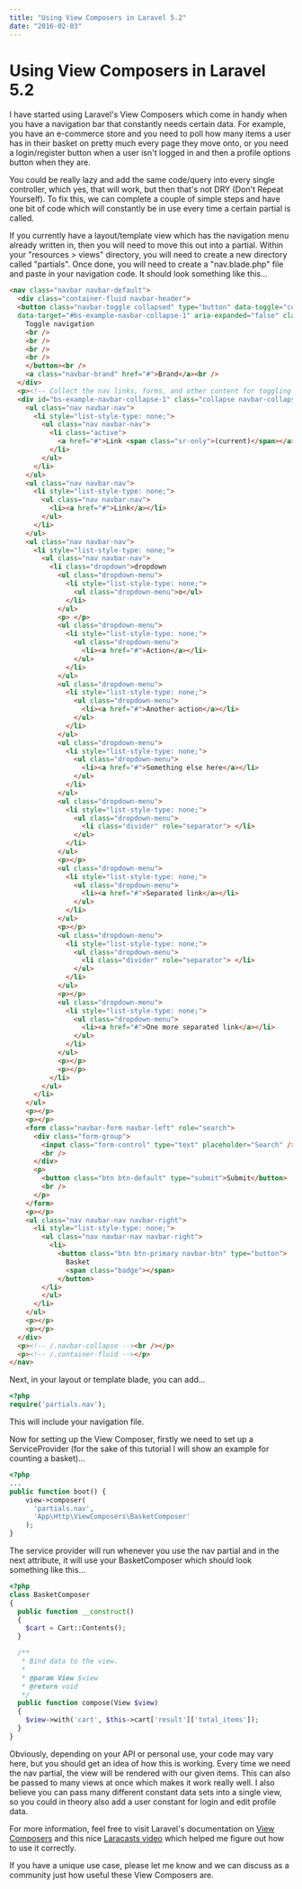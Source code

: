 ```yaml
---
title: "Using View Composers in Laravel 5.2"
date: "2016-02-03"
---
```

# Using View Composers in Laravel 5.2

I have started using Laravel's View Composers which come in handy when you have a navigation bar that constantly needs
certain data. For example, you have an e-commerce store and you need to poll how many items a user has in their basket
on pretty much every page they move onto, or you need a login/register button when a user isn't logged in and then a
profile options button when they are.

You could be really lazy and add the same code/query into every single controller, which yes, that will work, but then
that's not DRY (Don't Repeat Yourself). To fix this, we can complete a couple of simple steps and have one bit of code
which will constantly be in use every time a certain partial is called.

If you currently have a layout/template view which has the navigation menu already written in, then you will need to
move this out into a partial. Within your "resources > views" directory, you will need to create a new directory called
"partials". Once done, you will need to create a "nav.blade.php" file and paste in your navigation code. It should look
something like this...

```html
<nav class="navbar navbar-default">
  <div class="container-fluid navbar-header">
  <button class="navbar-toggle collapsed" type="button" data-toggle="collapse"
  data-target="#bs-example-navbar-collapse-1" aria-expanded="false" class="sr-only">
    Toggle navigation
    <br />
    <br />
    <br />
    <br />
    </button><br />
    <a class="navbar-brand" href="#">Brand</a><br />
  </div>
  <p><!-- Collect the nav links, forms, and other content for toggling --><br /></p>
  <div id="bs-example-navbar-collapse-1" class="collapse navbar-collapse">
    <ul class="nav navbar-nav">
      <li style="list-style-type: none;">
        <ul class="nav navbar-nav">
          <li class="active">
            <a href="#">Link <span class="sr-only">(current)</span></a>
          </li>
        </ul>
      </li>
    </ul>
    <ul class="nav navbar-nav">
      <li style="list-style-type: none;">
        <ul class="nav navbar-nav">
          <li><a href="#">Link</a></li>
        </ul>
      </li>
    </ul>
    <ul class="nav navbar-nav">
      <li style="list-style-type: none;">
        <ul class="nav navbar-nav">
          <li class="dropdown">dropdown
            <ul class="dropdown-menu">
              <li style="list-style-type: none;">
                <ul class="dropdown-menu">o</ul>
              </li>
            </ul>
            <p> </p>
            <ul class="dropdown-menu">
              <li style="list-style-type: none;">
                <ul class="dropdown-menu">
                  <li><a href="#">Action</a></li>
                </ul>
              </li>
            </ul>
            <ul class="dropdown-menu">
              <li style="list-style-type: none;">
                <ul class="dropdown-menu">
                  <li><a href="#">Another action</a></li>
                </ul>
              </li>
            </ul>
            <ul class="dropdown-menu">
              <li style="list-style-type: none;">
                <ul class="dropdown-menu">
                  <li><a href="#">Something else here</a></li>
                </ul>
              </li>
            </ul>
            <ul class="dropdown-menu">
              <li style="list-style-type: none;">
                <ul class="dropdown-menu">
                  <li class="divider" role="separator"> </li>
                </ul>
              </li>
            </ul>
            <p></p>
            <ul class="dropdown-menu">
              <li style="list-style-type: none;">
                <ul class="dropdown-menu">
                  <li><a href="#">Separated link</a></li>
                </ul>
              </li>
            </ul>
            <p></p>
            <ul class="dropdown-menu">
              <li style="list-style-type: none;">
                <ul class="dropdown-menu">
                  <li class="divider" role="separator"> </li>
                </ul>
              </li>
            </ul>
            <p></p>
            <ul class="dropdown-menu">
              <li style="list-style-type: none;">
                <ul class="dropdown-menu">
                  <li><a href="#">One more separated link</a></li>
                </ul>
              </li>
            </ul>
            <p></p>
            <p></p>
          </li>
        </ul>
      </li>
    </ul>
    <p></p>
    <p></p>
    <form class="navbar-form navbar-left" role="search">
      <div class="form-group">
        <input class="form-control" type="text" placeholder="Search" />
        <br />
      </div>
      <p>
        <button class="btn btn-default" type="submit">Submit</button>
        <br />
      </p>
    </form>
    <p></p>
    <ul class="nav navbar-nav navbar-right">
      <li style="list-style-type: none;">
        <ul class="nav navbar-nav navbar-right">
          <li>
            <button class="btn btn-primary navbar-btn" type="button">
              Basket
              <span class="badge"></span>
            </button>
        </li>
        </ul>
      </li>
    </ul>
    <p></p>
    <p></p>
  </div>
  <p><!-- /.navbar-collapse --><br /></p>
  <p><!-- /.container-fluid --></p>
</nav>
```

Next, in your layout or template blade, you can add...
```php
<?php
require('partials.nav');
```

This will include your navigation file.

Now for setting up the View Composer, firstly we need to set up a ServiceProvider (for the sake of this tutorial I will
show an example for counting a basket)...

```php
<?php
...
public function boot() {
    view->composer(
      'partials.nav',
      'App\Http\ViewComposers\BasketComposer'
    );
}
```

The service provider will run whenever you use the nav partial and in the next attribute, it will use your
BasketComposer which should look something like this...

```php
<?php
class BasketComposer
{
  public function __construct()
  {
    $cart = Cart::Contents();
  }

  /**
   * Bind data to the view.
   *
   * @param View $view
   * @return void
   */
  public function compose(View $view)
  {
    $view->with('cart', $this->cart['result']['total_items']);
  }
}
```

Obviously, depending on your API or personal use, your code may vary here, but you should get an idea of how this is working. Every time we need the nav partial, the view will be rendered with our given items. This can also be passed to many views at once which makes it work really well. I also believe you can pass many different constant data sets into a single view, so you could in theory also add a user constant for login and edit profile data.

For more information, feel free to visit Laravel's documentation on [View Composers](https://laravel.com/docs/5.2/views#view-composers) and this nice [Laracasts video](https://laracasts.com/series/laravel-5-fundamentals/episodes/25) which helped me figure out how to use it correctly.

If you have a unique use case, please let me know and we can discuss as a community just how useful these View Composers are.
